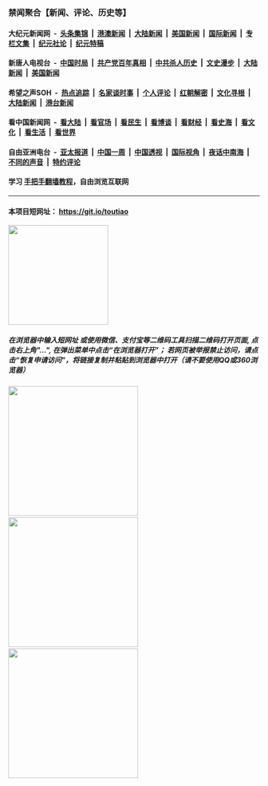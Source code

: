 ### 禁闻聚合【新闻、评论、历史等】

#### 大纪元新闻网 &nbsp;-&nbsp; [头条集锦](indexes/E头条集锦.md?t=02040744) &nbsp;|&nbsp; [港澳新闻](indexes/E港澳新闻.md?t=02040744)  &nbsp;|&nbsp; [大陆新闻](indexes/E大陆新闻.md?t=02040744) &nbsp;|&nbsp; [美国新闻](indexes/E美国新闻.md?t=02040744) &nbsp;|&nbsp; [国际新闻](indexes/E国际新闻.md?t=02040744) &nbsp;|&nbsp; [专栏文集](indexes/E专栏文集.md?t=02040744) &nbsp;|&nbsp; [纪元社论](indexes/E纪元社论.md?t=02040744) &nbsp;|&nbsp; [纪元特稿](indexes/E纪元特稿.md?t=02040744) 

#### 新唐人电视台 &nbsp;-&nbsp; [中国时局](indexes/N中国时局.md?t=02040744) &nbsp;|&nbsp; [共产党百年真相](indexes/N共产党百年真相.md?t=02040744) &nbsp;|&nbsp; [中共杀人历史](indexes/N中共杀人历史.md?t=02040744) &nbsp;|&nbsp; [文史漫步](indexes/N文史漫步.md?t=02040744) &nbsp;|&nbsp; [大陆新闻](indexes/N大陆新闻.md?t=02040744) &nbsp;|&nbsp; [美国新闻](indexes/N美国新闻.md?t=02040744)

#### 希望之声SOH &nbsp;-&nbsp; [热点追踪](indexes/H热点追踪.md?t=02040744) &nbsp;|&nbsp; [名家谈时事](indexes/H名家谈时事.md?t=02040744) &nbsp;|&nbsp; [个人评论](indexes/H个人评论.md?t=02040744)  &nbsp;|&nbsp; [红朝解密](indexes/H红朝解密.md?t=02040744) &nbsp;|&nbsp; [文化寻根](indexes/H文化寻根.md?t=02040744) &nbsp;|&nbsp; [大陆新闻](indexes/H大陆新闻.md?t=02040744) &nbsp;|&nbsp; [港台新闻](indexes/H港台新闻.md?t=02040744)

#### 看中国新闻网 &nbsp;-&nbsp; [看大陆](indexes/S看大陆.md?t=02040744) &nbsp;|&nbsp; [看官场](indexes/S看官场.md?t=02040744) &nbsp;|&nbsp; [看民生](indexes/S看民生.md?t=02040744)  &nbsp;|&nbsp; [看博谈](indexes/S看博谈.md?t=02040744) &nbsp;|&nbsp; [看财经](indexes/S看财经.md?t=02040744) &nbsp;|&nbsp; [看史海](indexes/S看史海.md?t=02040744) &nbsp;|&nbsp; [看文化](indexes/S看文化.md?t=02040744) &nbsp;|&nbsp; [看生活](indexes/S看生活.md?t=02040744) &nbsp;|&nbsp; [看世界](indexes/S看世界.md?t=02040744)

#### 自由亚洲电台 &nbsp;-&nbsp; [亚太报道](indexes/R亚太报道.md?t=02040744) &nbsp;|&nbsp; [中国一周](indexes/R中国一周.md?t=02040744) &nbsp;|&nbsp; [中国透视](indexes/R中国透视.md?t=02040744)  &nbsp;|&nbsp; [国际视角](indexes/R国际视角.md?t=02040744) &nbsp;|&nbsp; [夜话中南海](indexes/R夜话中南海.md?t=02040744) &nbsp;|&nbsp; [不同的声音](indexes/R不同的声音.md?t=02040744) &nbsp;|&nbsp; [特约评论](indexes/R特约评论.md?t=02040744)

#### 学习 [手把手翻墙教程](https://github.com/gfw-breaker/guides/wiki)，自由浏览互联网

----

#### 本项目短网址： https://git.io/toutiao
<img src="https://raw.githubusercontent.com/gfw-breaker/banned-news/master/scripts/img/qr.png" width="200px"/>  

##### 在浏览器中输入短网址 或使用微信、支付宝等二维码工具扫描二维码打开页面, 点击右上角"...", 在弹出菜单中点击“在浏览器打开”； 若网页被举报禁止访问，请点击“恢复申请访问”，将链接复制并粘贴到浏览器中打开（请不要使用QQ或360浏览器）

<img src="https://raw.githubusercontent.com/gfw-breaker/banned-news/master/scripts/img/1.png" width="260px"/> &nbsp; <img src="https://raw.githubusercontent.com/gfw-breaker/banned-news/master/scripts/img/2.png" width="260px"/> &nbsp; <img src="https://raw.githubusercontent.com/gfw-breaker/banned-news/master/scripts/img/3.png" width="260px"/>
